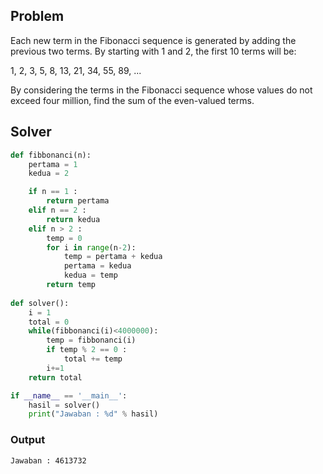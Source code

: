 ## Problem
Each new term in the Fibonacci sequence is generated by adding the previous two terms. By starting with 1 and 2, the first 10 terms will be:

1, 2, 3, 5, 8, 13, 21, 34, 55, 89, ...

By considering the terms in the Fibonacci sequence whose values do not exceed four million, find the sum of the even-valued terms.

## Solver
```python
def fibbonanci(n):
    pertama = 1
    kedua = 2

    if n == 1 :
        return pertama
    elif n == 2 :
        return kedua
    elif n > 2 :
        temp = 0
        for i in range(n-2):
            temp = pertama + kedua
            pertama = kedua
            kedua = temp
        return temp
    
def solver():
    i = 1
    total = 0
    while(fibbonanci(i)<4000000):
        temp = fibbonanci(i)
        if temp % 2 == 0 :
            total += temp
        i+=1
    return total

if __name__ == '__main__':
    hasil = solver()
    print("Jawaban : %d" % hasil)
```

### Output
```
Jawaban : 4613732
```
